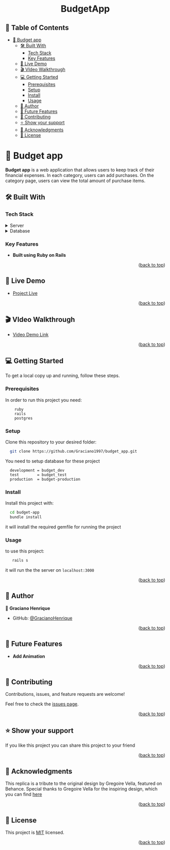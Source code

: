 <a name="readme-top"></a>

<div align="center">

  <h1><b>BudgetApp</b></h1>

</div>

<!-- TABLE OF CONTENTS -->

## 📗 Table of Contents

- [📖 Budget app ](#-budget-app-)
  - [🛠 Built With ](#-built-with-)
    - [Tech Stack ](#tech-stack-)
    - [Key Features ](#key-features-)
  - [🚀 Live Demo ](#-live-demo-)
  - [🎬  VIdeo Walkthrough ](#--video-walkthrough-)
  - [💻 Getting Started ](#-getting-started-)
    - [Prerequisites](#prerequisites)
    - [Setup](#setup)
    - [Install](#install)
    - [Usage](#usage)
  - [👥 Author ](#-author-)
  - [🔭 Future Features ](#-future-features-)
  - [🤝 Contributing ](#-contributing-)
  - [⭐️ Show your support ](#️-show-your-support-)
  - [🙏 Acknowledgments ](#-acknowledgments-)
  - [📝 License ](#-license-)

<!-- PROJECT DESCRIPTION -->

# 📖 Budget app <a name="about-project"></a>

**Budget app** is a web application that allows users to keep track of their financial expenses. In each category, users can add purchases. On the category page, users can view the total amount of purchase items.

## 🛠 Built With <a name="built-with"></a>

### Tech Stack <a name="tech-stack"></a>

<details>
  <summary>Server</summary>
    <li><a href="https://www.ruby-lang.org/en/">Ruby</a></li>
    <li><a href="https://rubyonrails.org/">Rails</a></li>
</details>
<details>
  <summary>Database</summary>
    <li><a href="https://www.postgresql.org/">Postgres</a></li>
</details>

<!-- Features -->

### Key Features <a name="key-features"></a>

- **Built using Ruby on Rails**

<p align="right">(<a href="#readme-top">back to top</a>)</p>

## 🚀 Live Demo <a name="live-demo"></a>

- [Project Live](https://budget-ps5p.onrender.com/)

<p align="right">(<a href="#readme-top">back to top</a>)</p>

## 🎬  VIdeo Walkthrough <a name="live-demo"></a>

- [Video Demo Link](https://drive.google.com/file/d/1acKjktYgsB5aZ7pay-lcFge9LjV6as34/view?usp=sharing)

<p align="right">(<a href="#readme-top">back to top</a>)</p>


## 💻 Getting Started <a name="getting-started"></a>

To get a local copy up and running, follow these steps.

### Prerequisites

In order to run this project you need:

```
    ruby
    rails
    postgres
```

### Setup

Clone this repository to your desired folder:

```bash
  git clone https://github.com/Graciano1997/budget_app.git
```

You need to setup database for these project

```
  development = budget_dev
  test        = budget_test
  production  = budget-production
```

### Install

Install this project with:

```bash
  cd budget-app
  bundle install
```

it will install the required gemfile for running the project

### Usage

to use this project:

```ruby
   rails s
```

it will run the the server on ```localhost:3000```

<p align="right">(<a href="#readme-top">back to top</a>)</p>


## 👥 Author <a name="author"></a>

👤 **Graciano Henrique**

- GitHub: [@GracianoHenrique](https://github.com/Graciano1997)

<p align="right">(<a href="#readme-top">back to top</a>)</p>

<!-- FUTURE FEATURES -->

## 🔭 Future Features <a name="future-features"></a>

- **Add Animation**


<p align="right">(<a href="#readme-top">back to top</a>)</p>

<!-- CONTRIBUTING -->

## 🤝 Contributing <a name="contributing"></a>

Contributions, issues, and feature requests are welcome!

Feel free to check the [issues page](https://github.com/Graciano1997/budget_app/issues).

<p align="right">(<a href="#readme-top">back to top</a>)</p>

<!-- SUPPORT -->

## ⭐️ Show your support <a name="support"></a>

If you like this project you can share this project to your friend

<p align="right">(<a href="#readme-top">back to top</a>)</p>

<!-- ACKNOWLEDGEMENTS -->

## 🙏 Acknowledgments <a name="acknowledgements"></a>

This replica is a tribute to the original design by Gregoire Vella, featured on Behance. Special thanks to Gregoire Vella for the inspiring design, which you can find [here](https://www.behance.net/gallery/19759151/Snapscan-iOs-design-and-branding?tracking_source=)

<p align="right">(<a href="#readme-top">back to top</a>)</p>

<!-- LICENSE -->

## 📝 License <a name="license"></a>

This project is [MIT](./LICENSE) licensed.

<p align="right">(<a href="#readme-top">back to top</a>)</p>